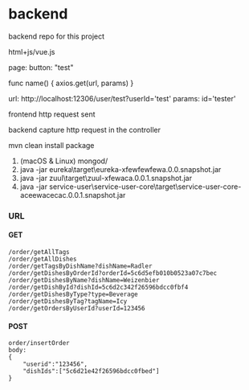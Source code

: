 # backend
backend repo for this project

html+js/vue.js

page: button: "test"

func name() {
	axios.get(url, params)
}

url: http://localhost:12306/user/test?userId='test'
params: id='tester'


frontend http request sent


backend capture http request in the controller



mvn clean install package

1. (macOS & Linux) mongod/
2. java -jar eureka\target\eureka-xfewfewfewa.0.0.snapshot.jar
3. java -jar zuul\target\zuul-xfewaca.0.0.1.snapshot.jar
4. java -jar service-user\service-user-core\target\service-user-core-aceewacecac.0.0.1.snapshot.jar



### URL

#### GET
```
/order/getAllTags
/order/getAllDishes
/order/getTagsByDishName?dishName=Radler
/order/getDishesByOrderId?orderId=5c6d5efb010b0523a07c7bec
/order/getDishesByName?dishName=Weizenbier
/order/getDishById?dishId=5c6d2c342f26596bdcc0fbf4
/order/getDishesByType?type=Beverage
/order/getDishesByTag?tagName=Icy
/order/getOrdersByUserId?userId=123456
```

#### POST 
```
order/insertOrder
body:
{
	"userid":"123456",
	"dishIds":["5c6d21e42f26596bdcc0fbed"]
}
```
